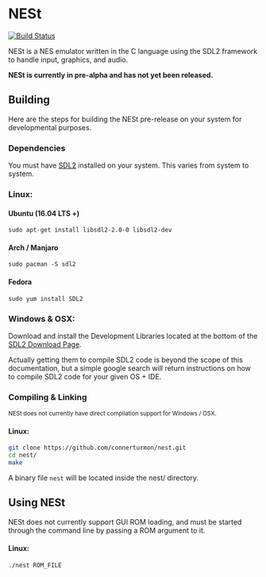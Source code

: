 # NESt

[![Build Status](https://travis-ci.org/connerturmon/nest.svg?branch=master)](https://travis-ci.org/connerturmon/nest)

NESt is a NES emulator written in the C language using the SDL2 framework
to handle input, graphics, and audio.

**NESt is currently in pre-alpha and has not yet been released.**

## Building

Here are the steps for building the NESt pre-release on your system for
developmental purposes.

### Dependencies

You must have [SDL2](https://www.libsdl.org/download-2.0.php) installed on 
your system. This varies from system to system.

### Linux:
#### Ubuntu (16.04 LTS +)
```
sudo apt-get install libsdl2-2.0-0 libsdl2-dev
```
#### Arch / Manjaro
```
sudo pacman -S sdl2
```
#### Fedora
```
sudo yum install SDL2
```

### Windows & OSX:
Download and install the Development Libraries located at the bottom of the [SDL2 Download Page](https://www.libsdl.org/download-2.0.php).

Actually getting them to compile SDL2 code is beyond the scope of this documentation, but a simple google search will return instructions on how to compile SDL2 code for your given OS + IDE.

### Compiling & Linking
<sup>NESt does not currently have direct compilation support for Windows / OSX.</sup>
#### Linux:
```Bash
git clone https://github.com/connerturmon/nest.git
cd nest/
make
```
A binary file `nest` will be located inside the nest/ directory.

## Using NESt
NESt does not currently support GUI ROM loading, and must be started through the command line by passing a ROM argument to it.

#### Linux:
```Bash
./nest ROM_FILE
````